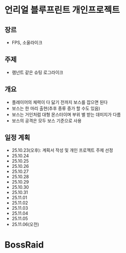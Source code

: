 # 언리얼 블루프린트 개인프로젝트  
## 장르
- FPS, 소울라이크  
## 주제  
- 램넌트 같은 슈팅 로그라이크  
## 개요  
- 플레이어의 체력이 다 닳기 전까지 보스를 잡으면 된다  
- 보스는 한 마리 출현(추후 종류 증가 할 수도 있음)  
- 보스는 거인처럼 대형 몬스터이며 부위 별 받는 데미지가 다름  
- 보스의 공격은 모두 보스 기준으로 사용  
## 일정 계획  
- 25.10.23(오후): 계획서 작성 및 개인 프로젝트 주제 선정  
- 25.10.24  
- 25.10.25  
- 25.10.26  
- 25.10.27  
- 25.10.28  
- 25.10.29  
- 25.10.30  
- 25.10.31  
- 25.11.01  
- 25.11.02  
- 25.11.03  
- 25.11.04  
- 25.11.05  
- 25.11.06(오전)  
  
# BossRaid
